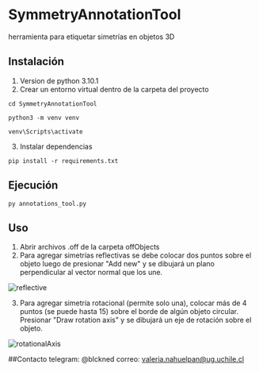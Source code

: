 # SymmetryAnnotationTool
herramienta para etiquetar simetrías en objetos 3D
## Instalación
1. Version de python 3.10.1
2. Crear un entorno virtual dentro de la carpeta del proyecto

```
cd SymmetryAnnotationTool
```
```
python3 -m venv venv
```
```
venv\Scripts\activate
```
3. Instalar dependencias
```
pip install -r requirements.txt
```
## Ejecución
```
py annotations_tool.py    
```
## Uso
1. Abrir archivos .off de la carpeta offObjects
2. Para agregar simetrías reflectivas se debe colocar dos puntos sobre el objeto luego de presionar "Add new" y se dibujará un plano perpendicular al vector normal que los une.
   
![reflective](https://github.com/ValeriaNahuelpan/SymmetryAnnotationTool/assets/62121145/23b658bb-0b5f-4260-b728-efd0c432d07d)

3. Para agregar simetría rotacional (permite solo una), colocar más de 4 puntos (se puede hasta 15) sobre el borde de algún objeto circular. Presionar "Draw rotation axis" y se dibujará un eje de rotación sobre el objeto.

![rotationalAxis](https://github.com/ValeriaNahuelpan/SymmetryAnnotationTool/assets/62121145/8ca6b2ac-4172-4465-9c62-e3957ed2bc0f)

##Contacto
telegram: @blckned
correo: valeria.nahuelpan@ug.uchile.cl
